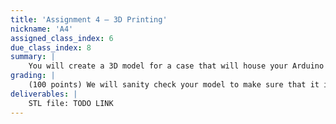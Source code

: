 ```yaml
---
title: 'Assignment 4 – 3D Printing'
nickname: 'A4'
assigned_class_index: 6
due_class_index: 8
summary: |
    You will create a 3D model for a case that will house your Arduino for Assignment 5. Assignment 5 will be like the gesture detector in Assignment 5, only that the data collection will happen on the Arduino. With that in mind, you will want to build something that will mount the Arduino on your hand, wrist, or arm. If you would are inspired to make something that would mount the Arduino somewhere else on your body (e.g., ankle, forehad), it is fine as long as you ask us ahead of time. You are only required to give us the STL file; we will deal with printing the object itself. Depending on resources, all prints may not be finished until Assignment 5 is due.
grading: |
    (100 points) We will sanity check your model to make sure that it is feasible to print and reasonable in size. -5 for each minor mistake that requires a fix. -10 for each major mistake. -20 if the model cannot be printed.
deliverables: |
    STL file: TODO LINK
---
```

